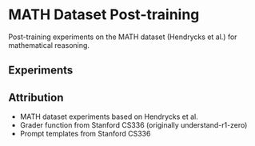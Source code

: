 # MATH Dataset Post-training

Post-training experiments on the MATH dataset (Hendrycks et al.) for mathematical reasoning.

## Experiments


## Attribution

- MATH dataset experiments based on Hendrycks et al.
- Grader function from Stanford CS336 (originally understand-r1-zero)
- Prompt templates from Stanford CS336
